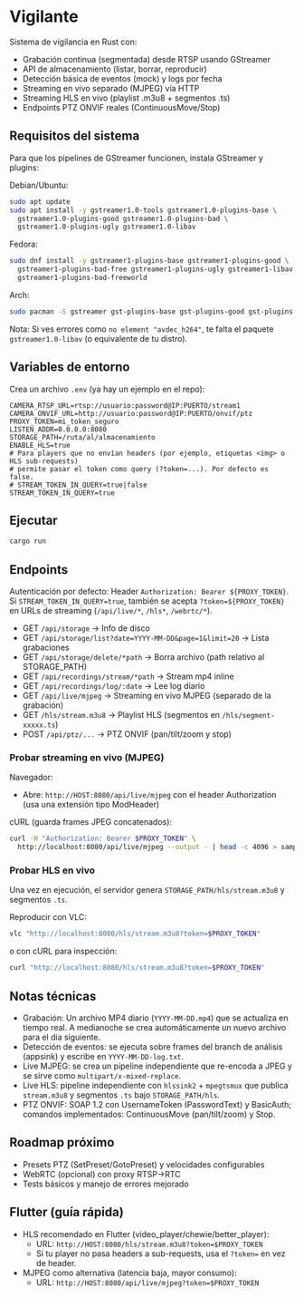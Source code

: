 # Vigilante

Sistema de vigilancia en Rust con:
- Grabación continua (segmentada) desde RTSP usando GStreamer
- API de almacenamiento (listar, borrar, reproducir)
- Detección básica de eventos (mock) y logs por fecha
- Streaming en vivo separado (MJPEG) vía HTTP
- Streaming HLS en vivo (playlist .m3u8 + segmentos .ts)
- Endpoints PTZ ONVIF reales (ContinuousMove/Stop)

## Requisitos del sistema
Para que los pipelines de GStreamer funcionen, instala GStreamer y plugins:

Debian/Ubuntu:
```bash
sudo apt update
sudo apt install -y gstreamer1.0-tools gstreamer1.0-plugins-base \
  gstreamer1.0-plugins-good gstreamer1.0-plugins-bad \
  gstreamer1.0-plugins-ugly gstreamer1.0-libav
```

Fedora:
```bash
sudo dnf install -y gstreamer1-plugins-base gstreamer1-plugins-good \
  gstreamer1-plugins-bad-free gstreamer1-plugins-ugly gstreamer1-libav \
  gstreamer1-plugins-bad-freeworld
```

Arch:
```bash
sudo pacman -S gstreamer gst-plugins-base gst-plugins-good gst-plugins-bad gst-plugins-ugly gst-libav
```

Nota: Si ves errores como `no element "avdec_h264"`, te falta el paquete `gstreamer1.0-libav` (o equivalente de tu distro).

## Variables de entorno
Crea un archivo `.env` (ya hay un ejemplo en el repo):
```
CAMERA_RTSP_URL=rtsp://usuario:password@IP:PUERTO/stream1
CAMERA_ONVIF_URL=http://usuario:password@IP:PUERTO/onvif/ptz
PROXY_TOKEN=mi_token_seguro
LISTEN_ADDR=0.0.0.0:8080
STORAGE_PATH=/ruta/al/almacenamiento
ENABLE_HLS=true
# Para players que no envían headers (por ejemplo, etiquetas <img> o HLS sub-requests)
# permite pasar el token como query (?token=...). Por defecto es false.
# STREAM_TOKEN_IN_QUERY=true|false
STREAM_TOKEN_IN_QUERY=true
```

## Ejecutar
```bash
cargo run
```

## Endpoints
Autenticación por defecto: Header `Authorization: Bearer ${PROXY_TOKEN}`.
Si `STREAM_TOKEN_IN_QUERY=true`, también se acepta `?token=${PROXY_TOKEN}` en URLs de streaming (`/api/live/*`, `/hls*`, `/webrtc/*`).

- GET `/api/storage` → Info de disco
- GET `/api/storage/list?date=YYYY-MM-DD&page=1&limit=20` → Lista grabaciones
- GET `/api/storage/delete/*path` → Borra archivo (path relativo al STORAGE_PATH)
- GET `/api/recordings/stream/*path` → Stream mp4 inline
- GET `/api/recordings/log/:date` → Lee log diario
- GET `/api/live/mjpeg` → Streaming en vivo MJPEG (separado de la grabación)
- GET `/hls/stream.m3u8` → Playlist HLS (segmentos en `/hls/segment-xxxxx.ts`)
- POST `/api/ptz/...` → PTZ ONVIF (pan/tilt/zoom y stop)

### Probar streaming en vivo (MJPEG)
Navegador:
- Abre: `http://HOST:8080/api/live/mjpeg` con el header Authorization (usa una extensión tipo ModHeader) 

cURL (guarda frames JPEG concatenados):
```bash
curl -H "Authorization: Bearer $PROXY_TOKEN" \
  http://localhost:8080/api/live/mjpeg --output - | head -c 4096 > sample.bin
```

### Probar HLS en vivo
Una vez en ejecución, el servidor genera `STORAGE_PATH/hls/stream.m3u8` y segmentos `.ts`.

Reproducir con VLC:
```bash
vlc "http://localhost:8080/hls/stream.m3u8?token=$PROXY_TOKEN"
```

o con cURL para inspección:
```bash
curl "http://localhost:8080/hls/stream.m3u8?token=$PROXY_TOKEN"
```

## Notas técnicas
- Grabación: Un archivo MP4 diario (`YYYY-MM-DD.mp4`) que se actualiza en tiempo real. A medianoche se crea automáticamente un nuevo archivo para el día siguiente.
- Detección de eventos: se ejecuta sobre frames del branch de análisis (appsink) y escribe en `YYYY-MM-DD-log.txt`.
- Live MJPEG: se crea un pipeline independiente que re-encoda a JPEG y se sirve como `multipart/x-mixed-replace`.
- Live HLS: pipeline independiente con `hlssink2` + `mpegtsmux` que publica `stream.m3u8` y segmentos `.ts` bajo `STORAGE_PATH/hls`.
- PTZ ONVIF: SOAP 1.2 con UsernameToken (PasswordText) y BasicAuth; comandos implementados: ContinuousMove (pan/tilt/zoom) y Stop.

## Roadmap próximo
- Presets PTZ (SetPreset/GotoPreset) y velocidades configurables
- WebRTC (opcional) con proxy RTSP→RTC
- Tests básicos y manejo de errores mejorado

## Flutter (guía rápida)
- HLS recomendado en Flutter (video_player/chewie/better_player):
  - URL: `http://HOST:8080/hls/stream.m3u8?token=$PROXY_TOKEN`
  - Si tu player no pasa headers a sub-requests, usa el `?token=` en vez de header.
- MJPEG como alternativa (latencia baja, mayor consumo):
  - URL: `http://HOST:8080/api/live/mjpeg?token=$PROXY_TOKEN`
